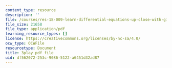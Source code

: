 ```yaml
---
content_type: resource
description: ''
file: /courses/res-18-009-learn-differential-equations-up-close-with-gilbert-strang-and-cleve-moler-fall-2015/df562072253c90865122a6451d32ad87_MJUjSKew4nQ.pdf
file_size: 21658
file_type: application/pdf
learning_resource_types: []
license: https://creativecommons.org/licenses/by-nc-sa/4.0/
ocw_type: OCWFile
resourcetype: Document
title: 3play pdf file
uid: df562072-253c-9086-5122-a6451d32ad87
---
```

